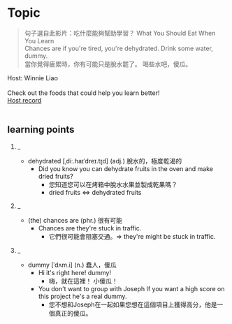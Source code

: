 # Topic

> 句子選自此影片：吃什麼能夠幫助學習？ What You Should Eat When You Learn <br>
> Chances are if you're tired, you're dehydrated. Drink some water, dummy. <br>
> 當你覺得疲累時，你有可能只是脫水罷了。 喝些水吧，傻瓜。 <br>

Host: Winnie Liao  
<br>Check out the foods that could help you learn better!
<br>
[Host record](https://cdn.voicetube.com/tmp/everyday_records/callmeboss901/4295.mp3)
<br><br>
## learning points
1. _
	* dehydrated [ˌdiː.haɪˈdreɪ.t̬ɪd] (adj.) 脫水的，極度乾渴的
		- Did you know you can dehydrate fruits in the oven and make dried fruits?
			+ 您知道您可以在烤箱中脫水水果並製成乾果嗎？
			+ dried fruits <=> dehydrated fruits 

2. _
	* (the) chances are (phr.) 很有可能
		- Chances are they're stuck in traffic.
			+ 它們很可能會阻塞交通。=> they're might be stuck in traffic.

3. _
	* dummy [ˈdʌm.i] (n.) 蠢人，傻瓜
		- Hi it's right here! dummy!
			+ 嗨，就在這裡！ 小傻瓜！
		- You don't want to group with Joseph If you want a high score on this project he's a real dummy.
			+ 您不想和Joseph在一起如果您想在這個項目上獲得高分，他是一個真正的傻瓜。
